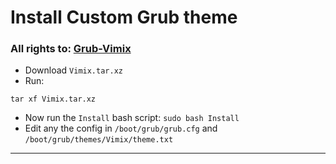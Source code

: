 # Install Custom Grub theme
### All rights to: [Grub-Vimix](https://github.com/vinceliuice/grub2-themes)

- Download `Vimix.tar.xz`
- Run:
```
tar xf Vimix.tar.xz
```
- Now run the `Install` bash script: `sudo bash Install`
- Edit any the config in `/boot/grub/grub.cfg` and `/boot/grub/themes/Vimix/theme.txt`

***
